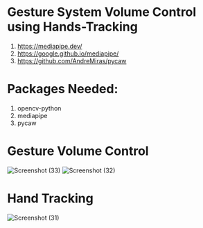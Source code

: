 # Gesture System Volume Control using Hands-Tracking

1. https://mediapipe.dev/
2. https://google.github.io/mediapipe/
3. https://github.com/AndreMiras/pycaw

# Packages Needed:
1. opencv-python
2. mediapipe
3. pycaw 

# Gesture Volume Control
![Screenshot (33)](https://user-images.githubusercontent.com/31372586/126832508-0fa99650-9e42-47f8-8581-6eceb08512ed.png)
![Screenshot (32)](https://user-images.githubusercontent.com/31372586/126832526-bec6d439-69c7-4329-98fd-5ce272359a76.png)

# Hand Tracking
![Screenshot (31)](https://user-images.githubusercontent.com/31372586/126819549-a9f30fdc-7da5-41bd-ba27-87bce1396e19.png)

